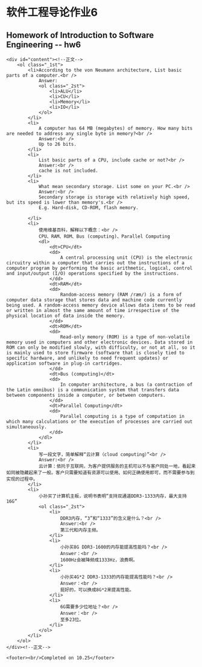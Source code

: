 <!DOCTYPE html>
<html lang="en">

<head>
	<meta charset="utf-8" />
	<title>作业6</title>
	<link type="text/css" href="homework.css" rel="stylesheet" media="screen" />
</head>

<body>
	<div id="banner"> <!--顶上的深色标语-->
		<h1>软件工程导论作业6</h1>
		<h2>Homework of Introduction to Software Engineering -- hw6</h2>
	</div>

	<div id="content"><!--正文-->
		<ol class="_1st">
			<li>According to the von Neumann architecture, List basic parts of a computer.<br />
				Answer:
				<ol class="_2st">
					<li>ALU</li>
					<li>CU</li>
					<li>Memory</li>
					<li>IO</li>
				</ol>
			</li>
			<li>
				A computer has 64 MB (megabytes) of memory. How many bits are needed to address any single byte in memory?<br />
				Answer:<br />
				Up to 26 bits.
			</li>
			<li>
				List basic parts of a CPU, include cache or not?<br />
				Answer:<br />
				cache is not included.
			</li>
			<li>
				What mean secondary storage. List some on your PC.<br />
				Answer:<br />
				Secondary storage is storage with relatively high speed, but its speed is lower than memory's.<br />
				E.g. Hard-disk, CD-ROM, flash memory.

			</li>
			<li>
				使用维基百科，解释以下概念：<br />
				CPU、RAM、ROM、Bus (computing)、Parallel Computing
				<dl>
					<dt>CPU</dt>
					<dd>
						A central processing unit (CPU) is the electronic circuitry within a computer that carries out the instructions of a computer program by performing the basic arithmetic, logical, control and input/output (I/O) operations specified by the instructions.
					</dd>
					<dt>RAM</dt>
					<dd>
						Random-access memory (RAM /ræm/) is a form of computer data storage that stores data and machine code currently being used. A random-access memory device allows data items to be read or written in almost the same amount of time irrespective of the physical location of data inside the memory.
					</dd>
					<dt>ROM</dt>
					<dd>
						Read-only memory (ROM) is a type of non-volatile memory used in computers and other electronic devices. Data stored in ROM can only be modified slowly, with difficulty, or not at all, so it is mainly used to store firmware (software that is closely tied to specific hardware, and unlikely to need frequent updates) or application software in plug-in cartridges.
					</dd>
					<dt>Bus (computing)</dt>
					<dd>
						In computer architecture, a bus (a contraction of the Latin omnibus) is a communication system that transfers data between components inside a computer, or between computers.
					</dd>
					<dt>Parallel Computing</dt>
					<dd>
						Parallel computing is a type of computation in which many calculations or the execution of processes are carried out simultaneously.
					</dd>
				</dl>
			</li>
			<li>
				写一段文字，简单解释“云计算（cloud computing）”<br />
				Answer:<br />
				云计算：依托于互联网，为客户提供服务的主机可以不与客户同处一地，看起来如同被隐藏起来了一般。客户只需要知道有资源可以使用、如何正确使用即可，而不需要参与到实现的过程中。
			</li>
			<li>
				小孙买了计算机主板，说明书表明“支持双通道DDR3-1333内存，最大支持16G”
				<ol class="_2st">
					<li>
						DDR3内存，“3”和“1333”的含义是什么？<br />
						Answer:<br />
						第三代和内存主频。
					</li>
					<li>
						小孙买8G DDR3-1600的内存能提高性能吗？<br />
						Answer：<br />
						1600Hz会被降频成1333Hz，浪费啊。
					</li>
					<li>
						小孙买4G*2 DDR3-1333的内存能提高性能吗？<br />
						Answer：<br />
						挺好的，可以换成8G*2来提高性能。
					</li>
					<li>
						6G需要多少位地址？<br />
						Answer：<br />
						至多23位。
					</li>
				</ol>
			</li>
		</ol>
	</div><!--正文-->

	<footer><br/>Completed on 10.25</footer>
</body>
</html>
